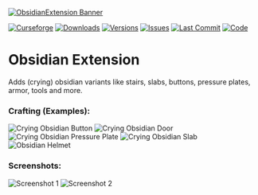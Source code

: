 [![ObsidianExtension Banner](https://lookonthebrightsi.de/mc-mods/obsidian-extension/images/obsidian-extension-banner.png)](https://github.com/Krxwallo/ObsidianExtension)

[![Curseforge](http://cf.way2muchnoise.eu/title/obsidian-extension.svg?badge_style=for_the_badge)](https://www.curseforge.com/minecraft/mc-mods/obsidian-extension)
[![Downloads](http://cf.way2muchnoise.eu/obsidian-extension.svg?badge_style=for_the_badge)](https://www.curseforge.com/minecraft/mc-mods/obsidian-extension/download)
[![Versions](http://cf.way2muchnoise.eu/versions/obsidian-extension.svg?badge_style=for_the_badge)](https://www.curseforge.com/minecraft/mc-mods/obsidian-extension)
[![Issues](https://img.shields.io/github/issues/Krxwallo/ObsidianExtension?logo=github&style=for-the-badge)](https://www.github.com/Krxwallo/ObsidianExtension/issues)
[![Last Commit](https://img.shields.io/github/last-commit/Krxwallo/ObsidianExtension?logo=github&style=for-the-badge)](https://www.github.com/Krxwallo/ObsidianExtension)
[![Code](https://img.shields.io/github/languages/top/Krxwallo/ObsidianExtension?logo=github&style=for-the-badge)](https://www.github.com/Krxwallo/ObsidianExtension)

# Obsidian Extension

Adds (crying) obsidian variants like stairs, slabs, buttons, pressure plates, armor, tools and more.

### Crafting (Examples):
![Crying Obsidian Button](https://lookonthebrightsi.de/mc-mods/obsidian-extension/images/recipes/crying_obsidian_button.png)
![Crying Obsidian Door](https://lookonthebrightsi.de/mc-mods/obsidian-extension/images/recipes/crying_obsidian_door.png)
![Crying Obsidian Pressure Plate](https://lookonthebrightsi.de/mc-mods/obsidian-extension/images/recipes/crying_obsidian_pressure_plate.png)
![Crying Obsidian Slab](https://lookonthebrightsi.de/mc-mods/obsidian-extension/images/recipes/crying_obsidian_slab.png)
![Obsidian Helmet](https://lookonthebrightsi.de/mc-mods/obsidian-extension/images/recipes/obsidian_helmet.png)

### Screenshots:

![Screenshot 1](https://lookonthebrightsi.de/mc-mods/obsidian-extension/images/screenshot-1-edited.png)
![Screenshot 2](https://lookonthebrightsi.de/mc-mods/obsidian-extension/images/screenshot-2-edited.png)

